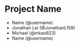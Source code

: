 # Project Name
- Name (@username)
- Jonathan Lei (@JonathanL159)
- Michael (@mkao823)
- Name (@username)
